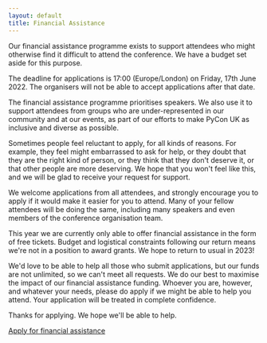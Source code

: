 ```yaml
---
layout: default
title: Financial Assistance
---
```


Our financial assistance programme exists to support attendees who might otherwise find it difficult to attend the conference.
We have a budget set aside for this purpose.

The deadline for applications is 17:00 (Europe/London) on Friday, 17th June 2022.
The organisers will not be able to accept applications after that date.

The financial assistance programme prioritises speakers.
We also use it to support attendees from groups who are under-represented in our community and at our events,
as part of our efforts to make PyCon UK as inclusive and diverse as possible.

Sometimes people feel reluctant to apply,
for all kinds of reasons.
For example, they feel might embarrassed to ask for help,
or they doubt that they are the right kind of person,
or they think that they don't deserve it,
or that other people are more deserving.
We hope that you won't feel like this, and we will be glad to receive your request for support.

We welcome applications from all attendees, and strongly encourage you to apply if it would make it easier for you to attend.
Many of your fellow attendees will be doing the same, including many speakers and even members of the conference organisation team.

This year we are currently only able to offer financial assistance in the form of free tickets.
Budget and logistical constraints following our return means we're not in a position to award grants.
We hope to return to usual in 2023!

We'd love to be able to help all those who submit applications, but our funds are not unlimited, so we can't meet all requests.
We do our best to maximise the impact of our financial assistance funding.
Whoever you are, however, and whatever your needs, please do apply if we might be able to help you attend.
Your application will be treated in complete confidence.

Thanks for applying. We hope we'll be able to help.

<a href="https://docs.google.com/forms/d/e/1FAIpQLSdT8jh7LFRfrSl-hT9yssumxySPtPRYcELHzIcJxCw8JmJWKg/viewform?usp=sf_link" target="_blank" class="btn btn-warning btn-lg btn-block">Apply for financial assistance</a>
